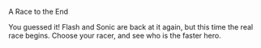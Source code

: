 A Race to the End

You guessed it! Flash and Sonic are back at it again, but this time the real race begins. Choose your racer, and see who is the faster hero. 
